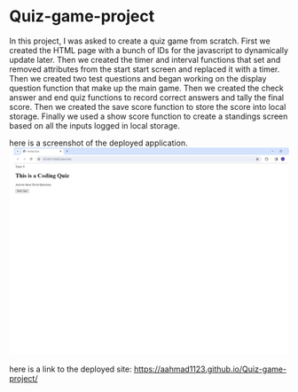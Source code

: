 # Quiz-game-project
In this project, I was asked to create a quiz game from scratch. First we created the HTML page with a bunch of IDs for the javascript to dynamically update later. Then we created the timer and interval functions that set and removed attributes from the start start screen and replaced it with a timer. Then we created two test questions and began working on the display question function that make up the main game. Then we created the check answer and end quiz functions to record correct answers and tally the final score. Then we created the save score function to store the score into local storage. Finally we used a show score function to create a standings screen based on all the inputs logged in local storage.

here is a screenshot of the deployed application.
![screenshot-of-project](/images/quiz-project-screenshot.jpg)

here is a link to the deployed site:
https://aahmad1123.github.io/Quiz-game-project/
